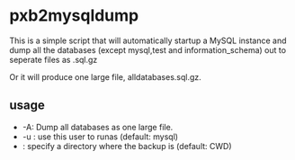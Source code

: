 pxb2mysqldump
=============

This is a simple script that will automatically startup a MySQL instance
and dump all the databases (except mysql,test and information_schema)
out to seperate files as <database name>.sql.gz

Or it will produce one large file, alldatabases.sql.gz.

usage
-----

* -A: Dump all databases as one large file.
* -u <user>: use this user to runas (default: mysql)
* <directory>: specify a directory where the backup is (default: CWD)
